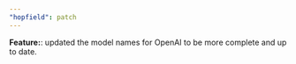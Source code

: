 ```yaml
---
"hopfield": patch
---
```


**Feature:**: updated the model names for OpenAI to be more complete and up to date.
